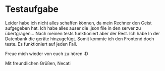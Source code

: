 # Testaufgabe
Leider habe ich nicht alles schaffen können, da mein Rechner den Geist aufgegeben hat. Ich habe alles auser die .json file in den server zu übertgragen...
Nach meinen tests funktioniert aber der Rest. Ich habe In der Datenbank die geräte hinzugefügt. Somit kommte ich den Frontend doch teste. Es funktioniert auf jeden Fall.

Freue mich wieder von euch zu hören :D 

Mit freundlichen Grüßen,
Necati
